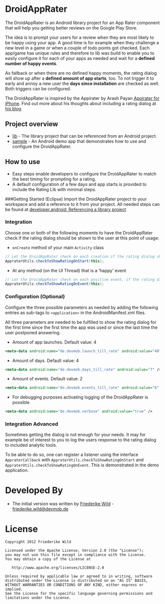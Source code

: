 DroidAppRater
=============

The DroidAppRater is an Android library project for an App Rater component that will help you getting better reviews on the Google Play Store. 

The idea is to prompt your users for a review when they are most likely to be happy using your app. A good time is for example when they challenge a new level in a game or when a couple of todo points got checked. Each app/game has unique rules and therefore to lib was build to enable you to easily configure it for each of your apps as needed and wait for a **defined number of happy events**.

As fallback or when there are no defined happy moments, the rating dialog will show up after a **defined amount of app starts**, too. To not trigger it to early and annoy a new user the **days since installation** are checked as well. Both triggers can be configured.

The DroidAppRater is inspired by the Appirater by Arash Payan [Appirater for iPhone](https://github.com/arashpayan/appirater). Find out more about his thoughts about including a rating dialog at [his blog](http://arashpayan.com/blog/2009/09/07/presenting-appirater).


Project overview
----------------
* [lib](https://github.com/friederikewild/DroidAppRater/tree/master/lib) - The library project that can be referenced from an Android project.
* [sample](https://github.com/friederikewild/DroidAppRater/tree/master/sample) - An Android demo app that demonstrates how to use and configure the DroidAppRater.


How to use
----------
* Easy steps enable developers to configure the DroidAppRater to match the best timing for prompting for a rating.
* A default configuration of a few days and app starts is provided to include the Rating Lib with minimal steps.


###Getting Started (Eclipse)
Import the DroidAppRater project to your workspace and add a reference to it from your project. All needed steps can be found at [developer.android: Referencing a library project](https://developer.android.com/tools/projects/projects-eclipse.html#ReferencingLibraryProject)


### Integration
Choose one or both of the following moments to have the DroidAppRater check if the rating dialog should be shown to the user at this point of usage:

* `onCreate` method of your main `Activity` class
```java
// Let the DroidAppRater check on each creation if the rating dialog should be shown:
AppraterUtils.checkToShowRatingOnStart(this);
```

* At any method (on the UI Thread) that is a 'happy' event
```java
// Let the DroidAppRater check on each positive event, if the rating dialog should be shown:
AppraterUtils.checkToShowRatingOnEvent(this);
```



### Configuration (Optional)

Configure the three possible parameters as needed by adding the following entries as sub-tags to `<application>` in the AndroidManifest.xml files.

All three parameters are needed to be fulfilled to show the rating dialog for the first time since the first time the app was used or since the last time the user postponed answering.

* Amount of app launches. Default value: 4
```xml
<meta-data android:name="de.devmob.launch_till_rate" android:value="40" />
```

* Amount of days. Default value: 4
```xml
<meta-data android:name="de.devmob.days_till_rate" android:value="7" />
```

* Amount of events. Default value: 2
```xml
<meta-data android:name="de.devmob.events_till_rate" android:value="6" />
```

* For debugging purposes activating logging of the DroidAppRater is possible
```xml
<meta-data android:name="de.devmob.verbose" android:value="true" />
```


### Integration Advanced

Sometimes getting the dialog is not enough for your needs. It may for example be of interest to you to log the users response to the rating dialog to included analytic tools.

To be able to do so, one can register a listener using the interface `AppraterCallback` with `AppraterUtils.checkToShowRatingOnStart` and `AppraterUtils.checkToShowRatingOnEvent`. This is demonstrated in the demo application.


Developed By
============

* The initial version was written by  <a href="https://plus.google.com/117518039262793648233?rel=author">Friederike Wild</a> - <friederike.wild@devmob.de>


License
=======

    Copyright 2012 Friederike Wild

    Licensed under the Apache License, Version 2.0 (the "License");
    you may not use this file except in compliance with the License.
    You may obtain a copy of the License at

       http://www.apache.org/licenses/LICENSE-2.0

    Unless required by applicable law or agreed to in writing, software
    distributed under the License is distributed on an "AS IS" BASIS,
    WITHOUT WARRANTIES OR CONDITIONS OF ANY KIND, either express or implied.
    See the License for the specific language governing permissions and
    limitations under the License.
